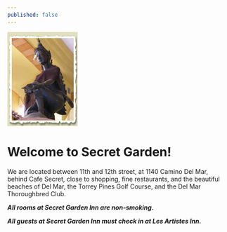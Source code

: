 ```yaml
---
published: false
---
```


![Secret Garden Inn](/assets/images/index/2.jpg)

# Welcome to Secret Garden!

We are located between 11th and 12th street, at 1140 Camino Del Mar, behind Cafe Secret, close to shopping, fine restaurants, and the beautiful beaches of Del Mar, the Torrey Pines Golf Course, and the Del Mar Thoroughbred Club.

***All rooms at Secret Garden Inn are non-smoking.***

***All guests at Secret Garden Inn must check in at Les Artistes Inn.***
